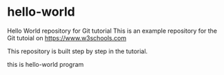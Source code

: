# hello-world
Hello World repository for Git tutorial
This is an example repository for the Git tutoial on https://www.w3schools.com

This repository is built step by step in the tutorial.

this is hello-world program
